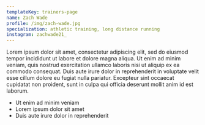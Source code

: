 ```yaml
---
templateKey: trainers-page
name: Zach Wade
profile: /img/zach-wade.jpg
specialization: athletic training, long distance running
instagram: zachwade21_
---
```

Lorem ipsum dolor sit amet, consectetur adipiscing elit, sed do eiusmod tempor incididunt ut labore et dolore magna aliqua. Ut enim ad minim veniam, quis nostrud exercitation ullamco laboris nisi ut aliquip ex ea commodo consequat. Duis aute irure dolor in reprehenderit in voluptate velit esse cillum dolore eu fugiat nulla pariatur. Excepteur sint occaecat cupidatat non proident, sunt in culpa qui officia deserunt mollit anim id est laborum.

* Ut enim ad minim veniam
* Lorem ipsum dolor sit amet
* Duis aute irure dolor in reprehenderit
